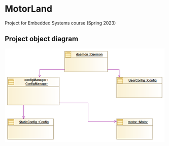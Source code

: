 # MotorLand

Project for Embedded Systems course (Spring 2023)

## Project object diagram
![](docs/img/project_object_diagram.png)